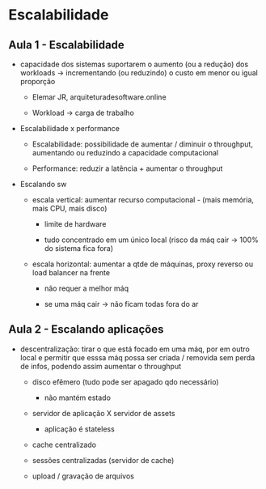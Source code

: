 # Escalabilidade

## Aula 1 - Escalabilidade

  - capacidade dos sistemas suportarem o aumento (ou a redução) dos workloads ->  incrementando (ou reduzindo) o custo em menor ou igual proporção
  
    - Elemar JR, arquiteturadesoftware.online
	
	- Workload -> carga de trabalho
	
  - Escalabilidade x performance	
  
    - Escalabilidade: possibilidade de aumentar / diminuir o throughput, aumentando ou reduzindo a capacidade computacional
	
	- Performance: reduzir a latência + aumentar o throughput
	
  - Escalando sw
  
    - escala vertical: aumentar recurso computacional - (mais memória, mais CPU, mais disco)
	
	  - limite de hardware
	  
	  - tudo concentrado em um único local (risco da máq cair -> 100% do sistema fica fora)
	
	- escala horizontal: aumentar a qtde de máquinas, proxy reverso ou load balancer na frente
	
	  - não requer a melhor máq
	  
	  - se uma máq cair -> não ficam todas fora do ar
	  
## Aula 2 - Escalando aplicações

  - descentralização: tirar o que está focado em uma máq, por em outro local e permitir que esssa máq possa ser criada / removida sem perda de infos, podendo assim aumentar o throughput
  
    - disco efêmero (tudo pode ser apagado qdo necessário)
	  - não mantém estado
	
	- servidor de aplicação X servidor de assets
	  - aplicação é stateless
	
	- cache centralizado
	
	- sessões centralizadas (servidor de cache)
	
	- upload / gravação de arquivos
	
	

